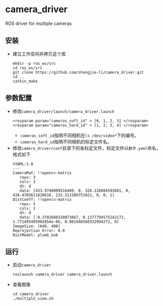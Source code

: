 # camera_driver

ROS driver for multiple cameras

## 安装
 - 建立工作空间并拷贝这个库
   ```Shell
   mkdir -p ros_ws/src
   cd ros_ws/src
   git clone https://github.com/shangjie-li/camera_driver.git
   cd ..
   catkin_make
   ```

## 参数配置
 - 修改`camera_driver/launch/camera_driver.launch`
   ```Shell
   <rosparam param="cameras_soft_id" > [0, 1, 2, 3] </rosparam>
   <rosparam param="cameras_hard_id" > [1, 2, 3, 4] </rosparam>
   ```
    - `cameras_soft_id`指明不同相机在`ls /dev/video*`下的编号。
    - `cameras_hard_id`指明不同相机的标定文件名。
 - 修改`camera_driver/conf`目录下的各标定文件，标定文件以`数字.yaml`命名，格式如下
   ```Shell
   %YAML:1.0
   ---
   CameraMat: !!opencv-matrix
      rows: 3
      cols: 3
      dt: d
      data: [433.9740099516489, 0, 326.126084593681, 0, 434.4705611820618, 232.211589751021, 0, 0, 1]
   DistCoeff: !!opencv-matrix
      rows: 5
      cols: 1
      dt: d
      data: [-0.3782688310073667, 0.1377794575242172, 1.771495495902854e-06, 0.001848560332994272, 0]
   ImageSize: [640, 480]
   Reprojection Error: 0.0
   DistModel: plumb_bob
   ```

## 运行
 - 启动`camera_driver`
   ```Shell
   roslaunch camera_driver camera_driver.launch
   ```
 - 查看图像
   ```Shell
   cd camera_driver
   ./multiple_view.sh
   ```
   
   
   
